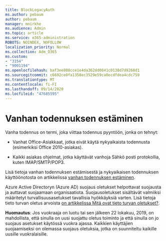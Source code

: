 ```yaml
---
title: BlockLegacyAuth
ms.author: pebaum
author: pebaum
manager: mnirkhe
ms.audience: Admin
ms.topic: article
ms.service: o365-administration
ROBOTS: NOINDEX, NOFOLLOW
localization_priority: Normal
ms.collection: Adm_O365
ms.custom:
- "3154"
- "9001194"
ms.openlocfilehash: baf3ee808cce1e4da362dd0841c0138d7d9268d1
ms.sourcegitcommit: c6692ce0fa1358ec3529e59ca0ecdfdea4cdc759
ms.translationtype: MT
ms.contentlocale: fi-FI
ms.lasthandoff: 09/14/2020
ms.locfileid: "47685595"
---
```

# <a name="blocking-legacy-authentication"></a>Vanhan todennuksen estäminen

Vanha todennus on termi, joka viittaa todennus pyyntöön, jonka on tehnyt:

- Vanhat Office-Asiakkaat, jotka eivät käytä nykyaikaista todennusta (esimerkiksi Office 2010-asiakas).

- Kaikki asiakas ohjelmat, jotka käyttävät vanhoja Sähkö posti protokollia, kuten IMAP/SMTP/POP3.

Lisä tietoja vanhan todennuksen estämisestä ja nykyaikaisen todennuksen käyttöönotosta on artikkelissa [vanhan todennuksen estäminen](https://docs.microsoft.com/azure/active-directory/conditional-access/concept-conditional-access-block-legacy-authentication).

Azure Active Directoryn (Azure AD) suojaus oletukset helpottavat suojausta ja auttavat suojaamaan organisaatiota. Suojausoletukset sisältävät valmiiksi määritetyt turvallisuusasetukset tavallisia hyökkäyksiä varten.
Lisä tietoja tieto turvan oletus arvoista [on artikkelissa Mitä ovat tieto turvan oletukset?](https://docs.microsoft.com/azure/active-directory/fundamentals/concept-fundamentals-security-defaults). 

**Huomautus**: Jos vuokraaja on luotu tai sen jälkeen 22 lokakuu, 2019, on mahdollista, että sinulla on uusi suojattu oletus toiminto ja että sinulla on jo suojaus asetukset käytössä vuokra ajassa.  Kaikkien käyttäjien suojaamiseksi on olemassa suojaus oletuksia, jotka on suunniteltu kaikille uusille vuokralaisille.
